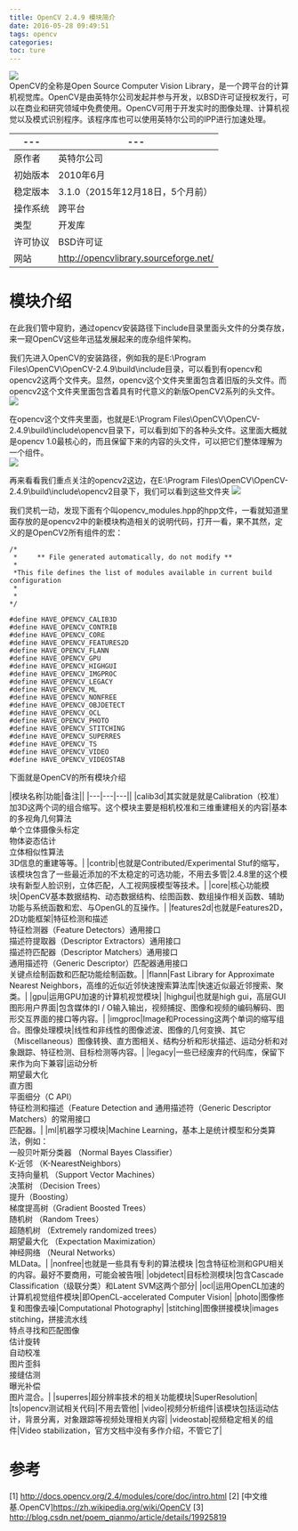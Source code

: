 ```yaml
---
title: OpenCV 2.4.9 模块简介
date: 2016-05-28 09:49:51
tags: opencv
categories:
toc: ture
---
```

<!--more-->

![](http://static.mindcont.com/blog/images/tools/opencv/OpenCV_Logo.png)  
OpenCV的全称是Open Source Computer Vision Library，是一个跨平台的计算机视觉库。OpenCV是由英特尔公司发起并参与开发，以BSD许可证授权发行，可以在商业和研究领域中免费使用。OpenCV可用于开发实时的图像处理、计算机视觉以及模式识别程序。该程序库也可以使用英特尔公司的IPP进行加速处理。   

|---|---|
|---|---|
|原作者| 英特尔公司|
|初始版本| 2010年6月|
|稳定版本| 3.1.0（2015年12月18日，​5个月前）|
|操作系统| 跨平台|
|类型|开发库|
|许可协议|BSD许可证|
|网站|http://opencvlibrary.sourceforge.net/|

# 模块介绍
在此我们管中窥豹，通过opencv安装路径下include目录里面头文件的分类存放，来一窥OpenCV这些年迅猛发展起来的庞杂组件架构。  

我们先进入OpenCV的安装路径，例如我的是E:\Program Files\OpenCV\OpenCV-2.4.9\build\include目录，可以看到有opencv和opencv2这两个文件夹。显然，opencv这个文件夹里面包含着旧版的头文件。而opencv2这个文件夹里面包含着具有时代意义的新版OpenCV2系列的头文件。
![](http://static.mindcont.com/blog/images/tools/opencv/OpenCV-Module-1.png)  

在opencv这个文件夹里面，也就是E:\Program Files\OpenCV\OpenCV-2.4.9\build\include\opencv目录下，可以看到如下的各种头文件。这里面大概就是opencv 1.0最核心的，而且保留下来的内容的头文件，可以把它们整体理解为一个组件。   
![](http://static.mindcont.com/blog/images/tools/opencv/OpenCV-Module-2.png)

再来看看我们重点关注的opencv2这边，在E:\Program Files\OpenCV\OpenCV-2.4.9\build\include\opencv2目录下，我们可以看到这些文件夹
![](http://static.mindcont.com/blog/images/tools/opencv/OpenCV-Module-3.png)

我们灵机一动，发现下面有个叫opencv_modules.hpp的hpp文件，一看就知道里面存放的是opencv2中的新模块构造相关的说明代码，打开一看，果不其然，定义的是OpenCV2所有组件的宏：
```cplusplus
/*
 *     ** File generated automatically, do not modify **
 *
 *This file defines the list of modules available in current build configuration
 *
 *
*/

#define HAVE_OPENCV_CALIB3D
#define HAVE_OPENCV_CONTRIB
#define HAVE_OPENCV_CORE
#define HAVE_OPENCV_FEATURES2D
#define HAVE_OPENCV_FLANN
#define HAVE_OPENCV_GPU
#define HAVE_OPENCV_HIGHGUI
#define HAVE_OPENCV_IMGPROC
#define HAVE_OPENCV_LEGACY
#define HAVE_OPENCV_ML
#define HAVE_OPENCV_NONFREE
#define HAVE_OPENCV_OBJDETECT
#define HAVE_OPENCV_OCL
#define HAVE_OPENCV_PHOTO
#define HAVE_OPENCV_STITCHING
#define HAVE_OPENCV_SUPERRES
#define HAVE_OPENCV_TS
#define HAVE_OPENCV_VIDEO
#define HAVE_OPENCV_VIDEOSTAB
```
下面就是OpenCV的所有模块介绍  

|模块名称|功能|备注||
|---|---|---||
|calib3d|其实就是就是Calibration（校准）加3D这两个词的组合缩写。这个模块主要是相机校准和三维重建相关的内容|基本的多视角几何算法<br>单个立体摄像头标定<br>物体姿态估计<br>立体相似性算法<br>3D信息的重建等等。|
|contrib|也就是Contributed/Experimental Stuf的缩写， 该模块包含了一些最近添加的不太稳定的可选功能，不用去多管|2.4.8里的这个模块有新型人脸识别，立体匹配，人工视网膜模型等技术。|
|core|核心功能模块|OpenCV基本数据结构、动态数据结构、绘图函数、数组操作相关函数、辅助功能与系统函数和宏、与OpenGL的互操作。|
|features2d|也就是Features2D， 2D功能框架|特征检测和描述<br>特征检测器（Feature Detectors）通用接口<br>描述符提取器（Descriptor Extractors）通用接口<br>描述符匹配器（Descriptor Matchers）通用接口<br>通用描述符（Generic Descriptor）匹配器通用接口<br>关键点绘制函数和匹配功能绘制函数。|
|flann|Fast Library for Approximate Nearest Neighbors，高维的近似近邻快速搜索算法库|快速近似最近邻搜索、聚类。|
|gpu|运用GPU加速的计算机视觉模块|
|highgui|也就是high gui，高层GUI图形用户界面|包含媒体的I / O输入输出，视频捕捉、图像和视频的编码解码、图形交互界面的接口等内容。|
|imgproc|Image和Processing这两个单词的缩写组合。图像处理模块|线性和非线性的图像滤波、图像的几何变换、其它（Miscellaneous）图像转换、直方图相关、结构分析和形状描述、运动分析和对象跟踪、特征检测、目标检测等内容。|
|legacy|一些已经废弃的代码库，保留下来作为向下兼容|运动分析<br>期望最大化<br>直方图<br>平面细分（C API）<br>特征检测和描述（Feature Detection and 通用描述符（Generic Descriptor Matchers）的常用接口<br>匹配器。|
|ml|机器学习模块|Machine Learning，基本上是统计模型和分类算法，例如：<br>一般贝叶斯分类器 （Normal Bayes Classifier）<br>K-近邻 （K-NearestNeighbors）<br>支持向量机 （Support Vector Machines）<br>决策树 （Decision Trees）<br>提升（Boosting）<br>梯度提高树（Gradient Boosted Trees）<br>随机树 （Random Trees）<br>超随机树 （Extremely randomized trees）<br>期望最大化 （Expectation Maximization）<br>神经网络 （Neural Networks）<br>MLData。|
|nonfree|也就是一些具有专利的算法模块 |包含特征检测和GPU相关的内容。最好不要商用，可能会被告哦|
|objdetect|目标检测模块|包含Cascade Classification（级联分类）和Latent SVM这两个部分|
|ocl|运用OpenCL加速的计算机视觉组件模块|即OpenCL-accelerated Computer Vision|
|photo|图像修复和图像去噪|Computational Photography|
|stitching|图像拼接模块|images stitching，拼接流水线<br>特点寻找和匹配图像<br>估计旋转<br>自动校准<br>图片歪斜<br>接缝估测<br>曝光补偿<br>图片混合。|
|superres|超分辨率技术的相关功能模块|SuperResolution|
|ts|opencv测试相关代码|不用去管他|
|video|视频分析组件|该模块包括运动估计，背景分离，对象跟踪等视频处理相关内容|
|videostab|视频稳定相关的组件|Video stabilization，官方文档中没有多作介绍，不管它了|


# 参考
[1] http://docs.opencv.org/2.4/modules/core/doc/intro.html
[2] [中文维基.OpenCV]https://zh.wikipedia.org/wiki/OpenCV
[3] http://blog.csdn.net/poem_qianmo/article/details/19925819
